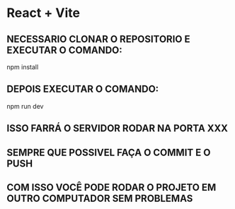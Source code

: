 # React + Vite

## NECESSARIO CLONAR O REPOSITORIO E EXECUTAR O COMANDO:
 npm install

## DEPOIS EXECUTAR O COMANDO:
 npm run dev

## ISSO FARRÁ O SERVIDOR RODAR NA PORTA XXX

## SEMPRE QUE POSSIVEL FAÇA O COMMIT E O PUSH

## COM ISSO VOCÊ PODE RODAR O PROJETO EM OUTRO COMPUTADOR SEM PROBLEMAS